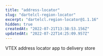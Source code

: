 ```yaml
---
title: "address-locator"
slug: "dartelcl-region-locator"
excerpt: "dartelcl.region-locator@1.1.16"
hidden: true
createdAt: "2022-07-21T13:38:53.156Z"
updatedAt: "2022-07-22T14:25:09.957Z"
---
```

VTEX address locator app to delivery store
